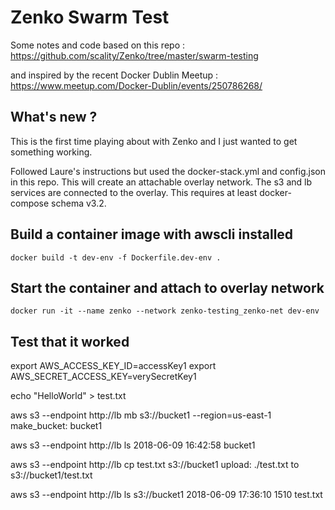 # Zenko Swarm Test

Some notes and code based on this repo : https://github.com/scality/Zenko/tree/master/swarm-testing

and inspired by the recent Docker Dublin Meetup : https://www.meetup.com/Docker-Dublin/events/250786268/

## What's new ?

This is the first time playing about with Zenko and I just wanted to get something working.

Followed Laure's instructions but used the docker-stack.yml and config.json in this repo.  This will create an attachable overlay network. The s3 and lb services are connected to the overlay.  This requires at least docker-compose schema v3.2.

## Build a container image with awscli installed

```
docker build -t dev-env -f Dockerfile.dev-env .
```

## Start the container and attach to overlay network

```
docker run -it --name zenko --network zenko-testing_zenko-net dev-env
```

## Test that it worked

export AWS_ACCESS_KEY_ID=accessKey1
export AWS_SECRET_ACCESS_KEY=verySecretKey1

echo "HelloWorld" > test.txt

aws s3 --endpoint http://lb mb s3://bucket1 --region=us-east-1
make_bucket: bucket1

aws s3 --endpoint http://lb ls
2018-06-09 16:42:58 bucket1

aws s3 --endpoint http://lb cp test.txt s3://bucket1
upload: ./test.txt to s3://bucket1/test.txt

aws s3 --endpoint http://lb ls s3://bucket1
2018-06-09 17:36:10       1510 test.txt 


